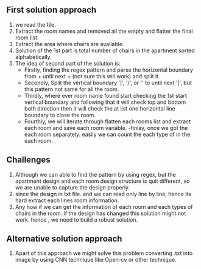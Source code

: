 ## First solution approach 
1. we read the file.
2. Extract the room names and removed all the empty and flatter the final room list.
3. Extract the area where chairs are available.
4. Solution of the 1st part is total number of chairs in the apartment sorted alphabetically.
5. The idea of second part of the solution is:
   - Firstly, finding the regex pattern and parse the horizontal boundary from + until next + (not sure this will work) and split it.
   - Secondly, Split the vertical boundary '|', '/', or '\' to until next '|', but this pattern not same for all the room.
   - Thirdly, where ever room name found start checking the 1st start vertical boundary and following that it will check top and bottom both direction then it will check the at list one horizontal line boundary to close the room.
   - Fourthly, we will iterate through flatten each rooms list and extract each room and save each room variable.
   -finlay, once we got the each room separately. easily we can count the each type of in the each room.
   
   
## Challenges
1. Although we can able to find the pattern by using regex, but the apartment design and each room design structure is quit different, so we are unable to capture the design properly.
2. since the design in txt file. and we can read only line by line, hence its hard extract each lines room information.
3. Any how if we can get the information of each room and each types of chairs in the room. if the design has changed this solution might not work.
hence , we need to build a robust solution.

## Alternative solution approach
1. Apart of this approach we might solve this problem converting .txt into image by using CNN technique  like Open-cv or other technique. 
